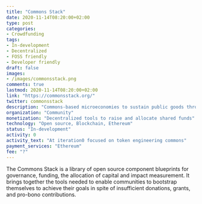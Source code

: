 ```yaml
---
title: "Commons Stack"
date: 2020-11-14T08:20:00+02:00
type: post
categories:
- Crowdfunding
tags:
- In-development
- Decentralized
- FOSS friendly
- Developer friendly
draft: false
images:
- /images/commonsstack.png
comments: true
lastmod: 2020-11-14T08:20:00+02:00
link: "https://commonsstack.org/"
twitter: commonsstack
description: "Commons-based microeconomies to sustain public goods through a library of open-source decentralized components."
organization: "Community"
monetization: "Decentralized tools to raise and allocate shared funds"
technology: "Open source, Blockchain, Ethereum"
status: "In-development"
activity: 0
activity_text: "At iteration0 focused on token engineering commons"
payment_services: "Ethereum"
fee: "?"
---
```


The Commons Stack is a library of open source component blueprints for governance, funding, the allocation of capital and impact measurement. It brings together the tools needed to enable communities to bootstrap themselves to achieve their goals in spite of insufficient donations, grants, and pro-bono contributions.<!--more-->  
